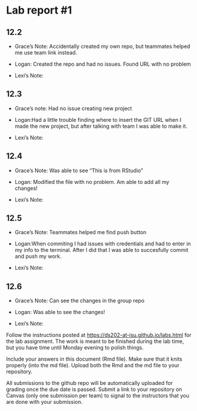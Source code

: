 
<!-- README.md is generated from README.Rmd. Please edit the README.Rmd file -->

# Lab report \#1

## 12.2

- Grace’s Note: Accidentally created my own repo, but teammates helped
  me use team link instead.

- Logan: Created the repo and had no issues. Found URL with no problem

- Lexi’s Note:

## 12.3

- Grace’s note: Had no issue creating new project

- Logan:Had a little trouble finding where to insert the GIT URL when I
  made the new project, but after talking with team I was able to make
  it.

- Lexi’s Note:

## 12.4

- Grace’s Note: Was able to see “This is from RStudio”

- Logan: Modified the file with no problem. Am able to add all my
  changes!

- Lexi’s Note:

## 12.5

- Grace’s Note: Teammates helped me find push button

- Logan:When commiting I had issues with credentials and had to enter in
  my info to the terminal. After I did that I was able to succesfully
  commit and push my work.

- Lexi’s Note:

## 12.6

- Grace’s Note: Can see the changes in the group repo

- Logan: Was able to see the changes!

- Lexi’s Note:

Follow the instructions posted at
<https://ds202-at-isu.github.io/labs.html> for the lab assignment. The
work is meant to be finished during the lab time, but you have time
until Monday evening to polish things.

Include your answers in this document (Rmd file). Make sure that it
knits properly (into the md file). Upload both the Rmd and the md file
to your repository.

All submissions to the github repo will be automatically uploaded for
grading once the due date is passed. Submit a link to your repository on
Canvas (only one submission per team) to signal to the instructors that
you are done with your submission.
